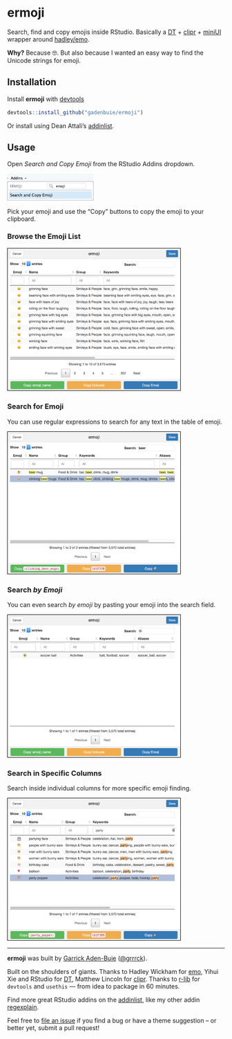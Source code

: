 
<!-- README.md is generated from README.Rmd. Please edit that file -->

# ermoji

Search, find and copy emojis inside RStudio. Basically a
[DT](https://rstudio.github.io/DT) +
[clipr](https://github.com/mdlincoln/clipr) +
[miniUI](http://shiny.rstudio.com/articles/gadget-ui.html) wrapper
around [hadley/emo](https://github.com/hadley/emo).

**Why?** Because 🤓. But also because I wanted an easy way to find the
Unicode strings for emoji.

## Installation

Install **ermoji** with [devtools](https://github.com/r-lib/devtools)

``` r
devtools::install_github("gadenbuie/ermoji")
```

Or install using Dean Attali’s
[addinlist](https://github.com/daattali/addinslist).

## Usage

Open *Search and Copy Emoji* from the RStudio Addins dropdown.

<img src="inst/addins-list.png" width="200px">

Pick your emoji and use the “Copy” buttons to copy the emoji to your
clipboard.

### Browse the Emoji List

<img src="inst/example-browse.png" width="400px" style="border: solid 1px black">

### Search for Emoji

You can use regular expressions to search for any text in the table of
emoji.

<img src="inst/example-global-search.png" width="400px" style="border: solid 1px black">

### Search *by Emoji*

You can even search *by emoji* by pasting your emoji into the search
field.

<img src="inst/example-emoji-search.png" width="400px" style="border: solid 1px black">

### Search in Specific Columns

Search inside individual columns for more specific emoji
finding.

<img src="inst/example-column-search.png" width="400px" style="border: solid 1px black">

-----

**ermoji** was built by [Garrick
Aden-Buie](https://www.garrickadenbuie.com)
([@grrrck](https://twitter.com/grrrck)).

Built on the shoulders of giants. Thanks to Hadley Wickham for
[emo](https://github.com/hadley/emo), Yihui Xie and RStudio for
[DT](https://rstudio.github.io/DT), Matthew Lincoln for
[clipr](https://github.com/mdlincoln/clipr). Thanks to
[r-lib](https://github.com/r-lib) for `devtools` and `usethis` — from
idea to package in 60 minutes.

Find more great RStudio addins on the
[addinlist](https://github.com/daattali/addinslist), like my other addin
[regexplain](https://github.com/gadenbuie/regexplain).

Feel free to [file an issue](https://github.com/gadenbuie/ermoji/issues)
if you find a bug or have a theme suggestion – or better yet, submit a
pull request\!
